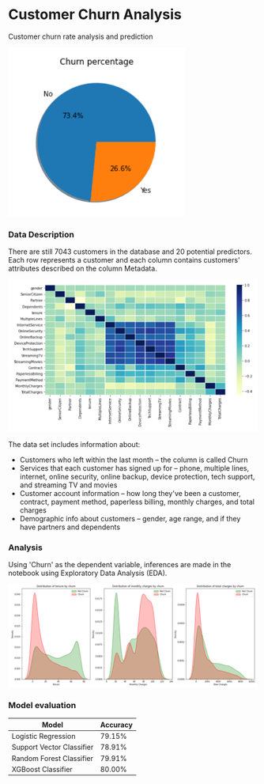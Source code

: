 # Customer Churn Analysis
Customer churn rate analysis and prediction </br>

![Image!](https://github.com/ushashwat/Customer-Churn-Analysis/blob/main/images/churn_percent.png) </br>

### Data Description
There are still 7043 customers in the database and 20 potential predictors. Each row represents a customer and each column contains customers' attributes described on the column Metadata. </br>

![Image!](https://github.com/ushashwat/Customer-Churn-Analysis/blob/main/images/var_correlation.png) </br>

The data set includes information about: </br>
* Customers who left within the last month – the column is called Churn
* Services that each customer has signed up for – phone, multiple lines, internet, online security, online backup, device protection, tech support, and streaming TV and movies
* Customer account information – how long they've been a customer, contract, payment method, paperless billing, monthly charges, and total charges
* Demographic info about customers – gender, age range, and if they have partners and dependents


### Analysis
Using 'Churn' as the dependent variable, inferences are made in the notebook using Exploratory Data Analysis (EDA). </br>

![Image!](https://github.com/ushashwat/Customer-Churn-Analysis/blob/main/images/churn_kde.png) </br>

### Model evaluation
Model | Accuracy
----- | -----
Logistic Regression | 79.15%
Support Vector Classifier | 78.91%
Random Forest Classifier | 79.91%
XGBoost Classifier | 80.00%
